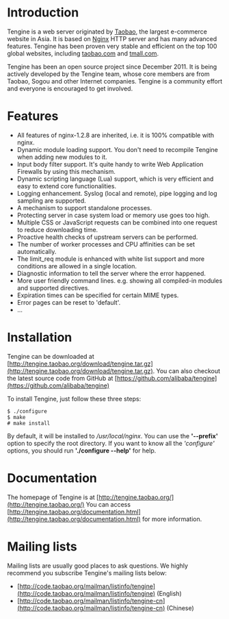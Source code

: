 
Introduction
============

Tengine is a web server originated by [Taobao](http://en.wikipedia.org/wiki/Taobao), the largest e-commerce website in Asia. It is based on [Nginx](http://nginx.org) HTTP server and has many advanced features. Tengine has been proven very stable and efficient on the top 100 global websites, including [taobao.com](http://www.taobao.com) and [tmall.com](http://www.tmall.com).

Tengine has been an open source project since December 2011. It is being actively developed by the Tengine team, whose core members are from Taobao, Sogou and other Internet companies. Tengine is a community effort and everyone is encouraged to get involved.

Features
========

* All features of nginx-1.2.8 are inherited, i.e. it is 100% compatible with nginx.
* Dynamic module loading support. You don't need to recompile Tengine when adding new modules to it.
* Input body filter support. It's quite handy to write Web Application Firewalls by using this mechanism.
* Dynamic scripting language (Lua) support, which is very efficient and easy to extend core functionalities.
* Logging enhancement. Syslog (local and remote), pipe logging and log sampling are supported.
* A mechanism to support standalone processes.
* Protecting server in case system load or memory use goes too high.
* Multiple CSS or JavaScript requests can be combined into one request to reduce downloading time.
* Proactive health checks of upstream servers can be performed.
* The number of worker processes and CPU affinities can be set automatically.
* The limit_req module is enhanced with white list support and more conditions are allowed in a single location.
* Diagnostic information to tell the server where the error happened.
* More user friendly command lines. e.g. showing all compiled-in modules and supported directives.
* Expiration times can be specified for certain MIME types.
* Error pages can be reset to 'default'.
* ...

Installation
============

Tengine can be downloaded at [http://tengine.taobao.org/download/tengine.tar.gz](http://tengine.taobao.org/download/tengine.tar.gz). You can also checkout the latest source code from GitHub at [https://github.com/alibaba/tengine](https://github.com/alibaba/tengine)

To install Tengine, just follow these three steps:

    $ ./configure
    $ make
    # make install

By default, it will be installed to _/usr/local/nginx_. You can use the __'--prefix'__ option to specify the root directory.
If you want to know all the _'configure'_ options, you should run __'./configure --help'__ for help.

Documentation
=============

The homepage of Tengine is at [http://tengine.taobao.org/](http://tengine.taobao.org/)
You can access [http://tengine.taobao.org/documentation.html](http://tengine.taobao.org/documentation.html) for more information.

Mailing lists
=============

Mailing lists are usually good places to ask questions. We highly recommend you subscribe Tengine's mailing lists below:
* [http://code.taobao.org/mailman/listinfo/tengine](http://code.taobao.org/mailman/listinfo/tengine) (English)
* [http://code.taobao.org/mailman/listinfo/tengine-cn](http://code.taobao.org/mailman/listinfo/tengine-cn) (Chinese)

